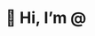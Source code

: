 # 👋 Hi, I’m @
<!---
TensorFlight/TensorFlight is a ✨ special ✨ repository because its `README.md` (this file) appears on your GitHub profile.
You can click the Preview link to take a look at your changes.
--->

